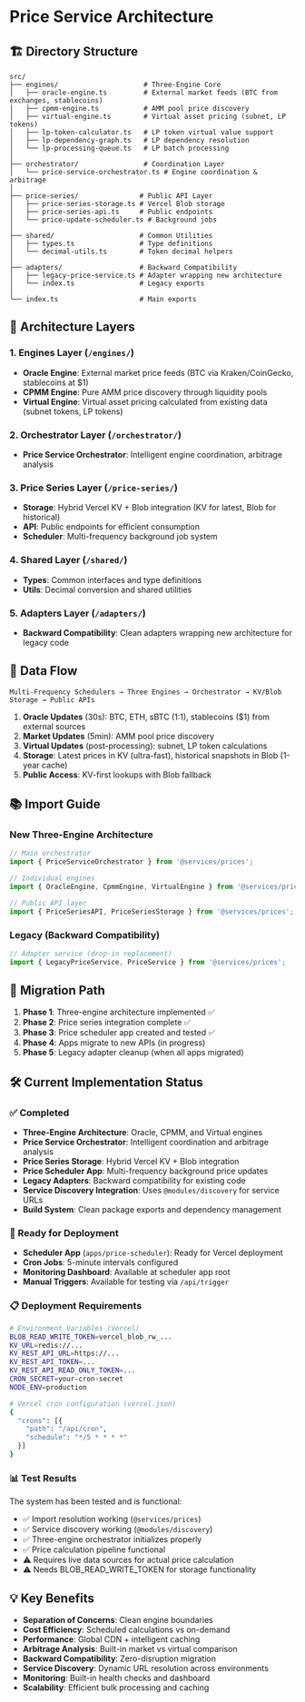 # Price Service Architecture

## 🏗️ Directory Structure

```
src/
├── engines/                     # Three-Engine Core
│   ├── oracle-engine.ts         # External market feeds (BTC from exchanges, stablecoins)
│   ├── cpmm-engine.ts           # AMM pool price discovery
│   ├── virtual-engine.ts        # Virtual asset pricing (subnet, LP tokens)
│   ├── lp-token-calculator.ts   # LP token virtual value support
│   ├── lp-dependency-graph.ts   # LP dependency resolution
│   └── lp-processing-queue.ts   # LP batch processing
│
├── orchestrator/                # Coordination Layer
│   └── price-service-orchestrator.ts # Engine coordination & arbitrage
│
├── price-series/               # Public API Layer  
│   ├── price-series-storage.ts # Vercel Blob storage
│   ├── price-series-api.ts     # Public endpoints
│   └── price-update-scheduler.ts # Background jobs
│
├── shared/                     # Common Utilities
│   ├── types.ts                # Type definitions
│   └── decimal-utils.ts        # Token decimal helpers
│
├── adapters/                   # Backward Compatibility
│   ├── legacy-price-service.ts # Adapter wrapping new architecture
│   └── index.ts                # Legacy exports
│
└── index.ts                    # Main exports
```

## 🎯 Architecture Layers

### 1. **Engines Layer** (`/engines/`)
- **Oracle Engine**: External market price feeds (BTC via Kraken/CoinGecko, stablecoins at $1)
- **CPMM Engine**: Pure AMM price discovery through liquidity pools  
- **Virtual Engine**: Virtual asset pricing calculated from existing data (subnet tokens, LP tokens)

### 2. **Orchestrator Layer** (`/orchestrator/`)
- **Price Service Orchestrator**: Intelligent engine coordination, arbitrage analysis

### 3. **Price Series Layer** (`/price-series/`)
- **Storage**: Hybrid Vercel KV + Blob integration (KV for latest, Blob for historical)
- **API**: Public endpoints for efficient consumption
- **Scheduler**: Multi-frequency background job system

### 4. **Shared Layer** (`/shared/`)
- **Types**: Common interfaces and type definitions
- **Utils**: Decimal conversion and shared utilities

### 5. **Adapters Layer** (`/adapters/`)
- **Backward Compatibility**: Clean adapters wrapping new architecture for legacy code

## 🔄 Data Flow

```
Multi-Frequency Schedulers → Three Engines → Orchestrator → KV/Blob Storage → Public APIs
```

1. **Oracle Updates** (30s): BTC, ETH, sBTC (1:1), stablecoins ($1) from external sources
2. **Market Updates** (5min): AMM pool price discovery  
3. **Virtual Updates** (post-processing): subnet, LP token calculations
4. **Storage**: Latest prices in KV (ultra-fast), historical snapshots in Blob (1-year cache)
5. **Public Access**: KV-first lookups with Blob fallback

## 📚 Import Guide

### New Three-Engine Architecture
```typescript
// Main orchestrator
import { PriceServiceOrchestrator } from '@services/prices';

// Individual engines
import { OracleEngine, CpmmEngine, VirtualEngine } from '@services/prices';

// Public API layer
import { PriceSeriesAPI, PriceSeriesStorage } from '@services/prices';
```

### Legacy (Backward Compatibility)
```typescript
// Adapter service (drop-in replacement)
import { LegacyPriceService, PriceService } from '@services/prices';
```

## 🚀 Migration Path

1. **Phase 1**: Three-engine architecture implemented ✅
2. **Phase 2**: Price series integration complete ✅  
3. **Phase 3**: Price scheduler app created and tested ✅
4. **Phase 4**: Apps migrate to new APIs (in progress)
5. **Phase 5**: Legacy adapter cleanup (when all apps migrated)

## 🛠️ Current Implementation Status

### ✅ Completed
- **Three-Engine Architecture**: Oracle, CPMM, and Virtual engines
- **Price Service Orchestrator**: Intelligent coordination and arbitrage analysis
- **Price Series Storage**: Hybrid Vercel KV + Blob integration
- **Price Scheduler App**: Multi-frequency background price updates
- **Legacy Adapters**: Backward compatibility for existing code
- **Service Discovery Integration**: Uses `@modules/discovery` for service URLs
- **Build System**: Clean package exports and dependency management

### 🔧 Ready for Deployment
- **Scheduler App** (`apps/price-scheduler`): Ready for Vercel deployment
- **Cron Jobs**: 5-minute intervals configured
- **Monitoring Dashboard**: Available at scheduler app root
- **Manual Triggers**: Available for testing via `/api/trigger`

### 📋 Deployment Requirements
```bash
# Environment Variables (Vercel)
BLOB_READ_WRITE_TOKEN=vercel_blob_rw_...
KV_URL=redis://...
KV_REST_API_URL=https://...
KV_REST_API_TOKEN=...
KV_REST_API_READ_ONLY_TOKEN=...
CRON_SECRET=your-cron-secret
NODE_ENV=production

# Vercel cron configuration (vercel.json)
{
  "crons": [{
    "path": "/api/cron",
    "schedule": "*/5 * * * *"
  }]
}
```

### 📊 Test Results
The system has been tested and is functional:
- ✅ Import resolution working (`@services/prices`)
- ✅ Service discovery working (`@modules/discovery`)
- ✅ Three-engine orchestrator initializes properly
- ✅ Price calculation pipeline functional
- ⚠️ Requires live data sources for actual price calculation
- ⚠️ Needs BLOB_READ_WRITE_TOKEN for storage functionality

## 💡 Key Benefits

- **Separation of Concerns**: Clean engine boundaries
- **Cost Efficiency**: Scheduled calculations vs on-demand
- **Performance**: Global CDN + intelligent caching
- **Arbitrage Analysis**: Built-in market vs virtual comparison
- **Backward Compatibility**: Zero-disruption migration
- **Service Discovery**: Dynamic URL resolution across environments
- **Monitoring**: Built-in health checks and dashboard
- **Scalability**: Efficient bulk processing and caching